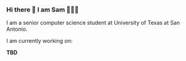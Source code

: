 ### Hi there 👋 I am Sam 👩🏻‍💻

I am a senior computer science student at University of Texas at San Antonio.

I am currently working on:

**TBD**
